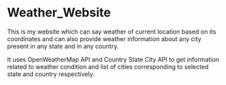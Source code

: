 # Weather_Website
This is my website which can say weather of current location based on its coordinates and can also provide weather information about any city present in any state and in any country. 

It uses OpenWeatherMap API and Country State City API to get information related to weather condition and list of cities corresponding to selected state and country respectively.

